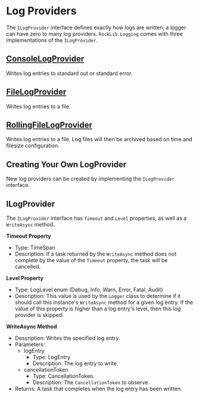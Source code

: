 # Log Providers

The `ILogProvider` interface defines exactly how logs are written; a logger can have zero to many log providers. `RockLib.Logging` comes with three implementations of the `ILogProvider`.

## [ConsoleLogProvider](ConsoleLogProvider.md)

Writes log entries to standard out or standard error.

## [FileLogProvider](FileLogProvider.md)

Writes log entries to a file.

## [RollingFileLogProvider](RollingFileLogProvider.md)

Writes log entries to a file. Log files will then be archived based on time and filesize configuration.

## Creating Your Own LogProvider

New log providers can be created by implementing the `ILogProvider` interface.

## ILogProvider

The `ILogProvider` interface has `Timeout` and `Level` properties, as well as a `WriteAsync` method.

**Timeout Property**
  - Type: TimeSpan
  - Description: If a task returned by the `WriteAsync` method does not complete by the value of the `Timeout` property, the task will be cancelled.

**Level Property**
  - Type: LogLevel enum (Debug, Info, Warn, Error, Fatal, Audit)
  - Description: This value is used by the `Logger` class to determine if it should call this instance's `WriteAsync` method for a given log entry. If the value of this property is higher than a log entry's level, then this log provider is skipped.

**WriteAsync Method**
  - Description: Writes the specified log entry.
  - Parameters:
    - logEntry
      - Type: LogEntry
      - Description: The log entry to write.
    - cancellationToken
      - Type: CancellationToken.
      - Description: The `CancellationToken` to observe.
  - Returns: A task that completes when the log entry has been written.
